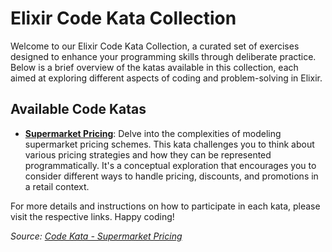 # Elixir Code Kata Collection

Welcome to our Elixir Code Kata Collection, a curated set of exercises designed to enhance your programming skills through deliberate practice. Below is a brief overview of the katas available in this collection, each aimed at exploring different aspects of coding and problem-solving in Elixir.

## Available Code Katas

- **[Supermarket Pricing](/supermarket_pricing)**: Delve into the complexities of modeling supermarket pricing schemes. This kata challenges you to think about various pricing strategies and how they can be represented programmatically. It's a conceptual exploration that encourages you to consider different ways to handle pricing, discounts, and promotions in a retail context.

For more details and instructions on how to participate in each kata, please visit the respective links. Happy coding!

_Source: [Code Kata - Supermarket Pricing](http://codekata.com/kata/kata01-supermarket-pricing/)_